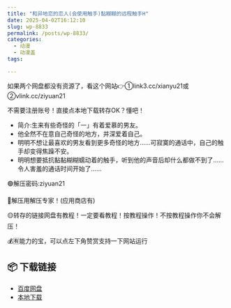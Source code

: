 ```yaml
---
title: "和异地恋的恋人(会使用触手)黏糊糊的远程触手H"
date: 2025-04-02T16:12:10
slug: wp-8833
permalink: /posts/wp-8833/
categories:
  - 动漫
  - 动漫盖
tags:

---
```


如果两个网盘都没有资源了，看这个网站👉①link3.cc/xianyu21或②vlink.cc/ziyuan21

不需要注册账号！直接点本地下载转存OK？懂吧！

*   简介:生来有些奇怪的「一」有着爱慕的男友。
*   他全然不在意自己奇怪的地方，并深爱着自己。
*   明明不想让最喜欢的男友看到更多奇怪的地方……可寂寞的通话中，自己的触手却变得焦躁不安。
*   明明想要抵抗黏黏糊糊蠕动着的触手，听到他的声音后却什么都做不到了……令人害羞的通话时间开始了……

🟢解压密码:ziyuan21

🔵解压用解压专家！(应用商店有)

🟡转存的链接网盘有教程！一定要看教程！按教程操作！不按教程操作你不会解压！

💰🈶能力的宝，可以点左下角赞赏支持一下网站运行

## 📦 下载链接
- [百度网盘](https://blziyuan21.com/pay-download/8833?key=151ee446b9&down_id=0)
- [本地下载](https://blziyuan21.com/pay-download/8833?key=151ee446b9&down_id=1)

